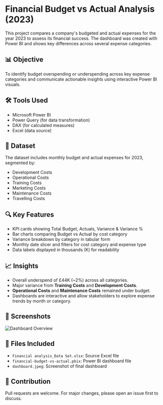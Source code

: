 # Financial Budget vs Actual Analysis (2023)

This project compares a company's budgeted and actual expenses for the year 2023 to assess its financial success.  The dashboard was created with Power BI and shows key differences across several expense categories.

## 📊 Objective

To identify budget overspending or underspending across key expense categories and communicate actionable insights using interactive Power BI visuals.

## 🛠 Tools Used

- Microsoft Power BI
- Power Query (for data transformation)
- DAX (for calculated measures)
- Excel (data source)

## 📁 Dataset

The dataset includes monthly budget and actual expenses for 2023, segmented by:
- Development Costs
- Operational Costs
- Training Costs
- Marketing Costs
- Maintenance Costs
- Travelling Costs

## 🔍 Key Features

- KPI cards showing Total Budget, Actuals, Variance & Variance %
- Bar charts comparing Budget vs Actual by cost category
- Variance breakdown by category in tabular form
- Monthly date slicer and filters for cost category and expense type
- Data labels displayed in thousands (K) for readability

## 📈 Insights

- Overall underspend of £44K (~2%) across all categories.
- Major variance from **Training Costs** and **Development Costs**.
- **Operational Costs** and **Maintenance Costs** remained under budget.
- Dashboards are interactive and allow stakeholders to explore expense trends by month or category.

## 📸 Screenshots

![Dashboard Overview](./dashboard.jpeg)

## 📂 Files Included

- `Financial analysis_Data Set.xlsx`: Source Excel file
- `financial-budget-vs-actual.pbix`: Power BI dashboard file
- `dashboard.jpeg`: Screenshot of final dashboard

## 🤝 Contribution

Pull requests are welcome. For major changes, please open an issue first to discuss.
